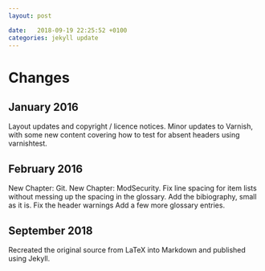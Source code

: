 ```yaml
---
layout: post

date:   2018-09-19 22:25:52 +0100
categories: jekyll update
---
```

Changes
=======

January 2016
------------

Layout updates and copyright / licence notices. Minor updates to
Varnish, with some new content covering how to test for absent headers
using varnishtest.

February 2016
-------------

New Chapter: Git. New Chapter: ModSecurity. Fix line spacing for item
lists without messing up the spacing in the glossary. Add the
bibiography, small as it is. Fix the header warnings Add a few more
glossary entries.

September 2018
--------------

Recreated the original source from LaTeX into Markdown and published using Jekyll.

